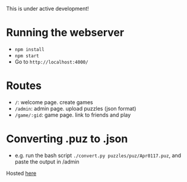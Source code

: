 This is under active development!

# Running the webserver

- `npm install`
- `npm start`
- Go to `http://localhost:4000/`

# Routes
- `/`: welcome page. create games
- `/admin`: admin page. upload puzzles (json format)
- `/game/:gid`: game page. link to friends and play

# Converting .puz to .json
- e.g. run the bash script `./convert.py puzzles/puz/Apr0117.puz`, and paste the output in /admin

Hosted [here](http://crosswords.stevenhao.com)
